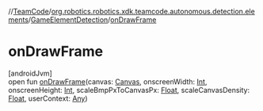 //[TeamCode](../../../index.md)/[org.robotics.robotics.xdk.teamcode.autonomous.detection.elements](../index.md)/[GameElementDetection](index.md)/[onDrawFrame](on-draw-frame.md)

# onDrawFrame

[androidJvm]\
open fun [onDrawFrame](on-draw-frame.md)(canvas: [Canvas](https://developer.android.com/reference/kotlin/android/graphics/Canvas.html), onscreenWidth: [Int](https://kotlinlang.org/api/latest/jvm/stdlib/kotlin/-int/index.html), onscreenHeight: [Int](https://kotlinlang.org/api/latest/jvm/stdlib/kotlin/-int/index.html), scaleBmpPxToCanvasPx: [Float](https://kotlinlang.org/api/latest/jvm/stdlib/kotlin/-float/index.html), scaleCanvasDensity: [Float](https://kotlinlang.org/api/latest/jvm/stdlib/kotlin/-float/index.html), userContext: [Any](https://kotlinlang.org/api/latest/jvm/stdlib/kotlin/-any/index.html))
